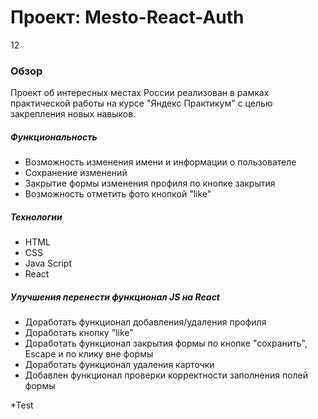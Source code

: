 # Проект: Mesto-React-Auth
12

### Обзор
Проект об интересных местах России реализован в рамках практической работы на курсе "Яндекс Практикум" с целью закрепления новых навыков.

##### Функциональность
* Возможность изменения имени и информации о пользователе
* Сохранение изменений
* Закрытие формы изменения профиля по кнопке закрытия
* Возможность отметить фото кнопкой "like"

##### Технологии
* HTML
* CSS
* Java Script
* React

##### Улучшения перенести  функционал JS на React
* Доработать функционал добавления/удаления профиля
* Доработать кнопку "like" 
* Доработать функционал закрытия формы по кнопке "сохранить", Escape и по клику вне формы
* Доработать функционал удаления карточки
* Добавлен функционал проверки корректности заполнения полей формы

*Test
